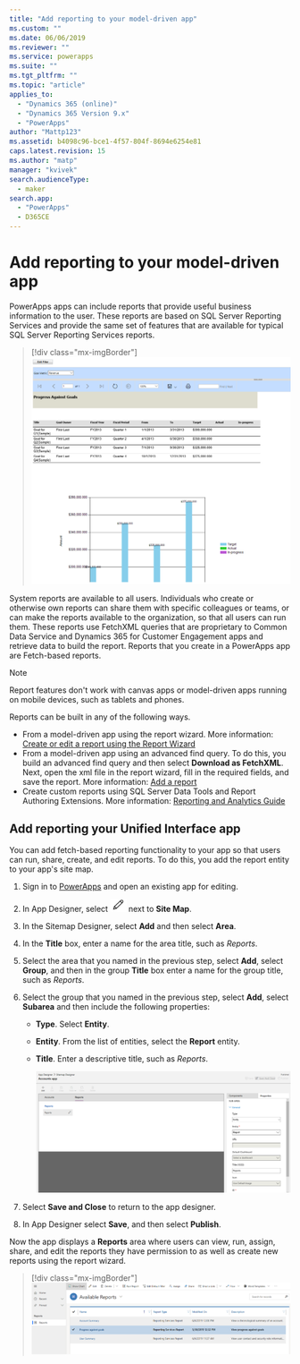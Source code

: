```yaml
---
title: "Add reporting to your model-driven app" 
ms.custom: ""
ms.date: 06/06/2019
ms.reviewer: ""
ms.service: powerapps
ms.suite: ""
ms.tgt_pltfrm: ""
ms.topic: "article"
applies_to: 
  - "Dynamics 365 (online)"
  - "Dynamics 365 Version 9.x"
  - "PowerApps"
author: "Mattp123"
ms.assetid: b4098c96-bce1-4f57-804f-8694e6254e81
caps.latest.revision: 15
ms.author: "matp"
manager: "kvivek"
search.audienceType: 
  - maker
search.app: 
  - "PowerApps"
  - D365CE
---
```

# Add reporting to your model-driven app

PowerApps apps can include reports that provide useful business information to the user. These reports are based on SQL Server Reporting Services and provide the same set of features that are available for typical SQL Server Reporting Services reports.

> [!div class="mx-imgBorder"] 
> ![](media/progress-against-goals-report.png "Progress against goals standard report")

System reports are available to all users. Individuals who create or otherwise own reports can share them with specific colleagues or teams, or can make the reports available to the organization, so that all users can run them. These reports use FetchXML queries that are proprietary to Common Data Service and Dynamics 365 for Customer Engagement apps and retrieve data to build the report. Reports that you create in a PowerApps app are Fetch-based reports.

> [!NOTE]
> Report features don't work with canvas apps or model-driven apps running on mobile devices, such as tablets and phones. 

Reports can be built in any of the following ways.

- From a model-driven app using the report wizard. More information: [Create or edit a report using the Report Wizard](/dynamics365/customer-engagement/basics/create-edit-copy-report-wizard) 
- From a model-driven app using an advanced find query. To do this, you build an advanced find query and then select **Download as FetchXML**. Next, open the xml file in the report wizard, fill in the required fields, and save the report. More information: [Add a report](/dynamics365/customer-engagement/basics/add-existing-report) 
- Create custom reports using SQL Server Data Tools and Report Authoring Extensions. More information: [Reporting and Analytics Guide](/dynamics365/customer-engagement/analytics/reporting-analytics-with-dynamics-365)


## Add reporting your Unified Interface app
You can add fetch-based reporting functionality to your app so that users can run, share, create, and edit reports. To do this, you add the report entity to your app's site map. 

1. Sign in to [PowerApps](https://web.powerapps.com/?utm_source=padocs&utm_medium=linkinadoc&utm_campaign=referralsfromdoc) and open an existing app for editing. 
2. In App Designer, select ![Pencil icon for editing site map](media/ccf-pencil-icon.png) next to **Site Map**. 
3. In the Sitemap Designer, select **Add** and then select **Area**. 
4. In the **Title** box, enter a name for the area title, such as *Reports*. 
5. Select the area that you named in the previous step, select **Add**, select **Group**, and then in the group **Title** box enter a name for the group title, such as *Reports*. 
6. Select the group that you named in the previous step, select **Add**, select **Subarea** and then include the following properties: 

   - **Type**. Select **Entity**.
   - **Entity**. From the list of entities, select the **Report** entity.  
   - **Title**. Enter a descriptive title, such as *Reports*.

      ![Add report entity to site map](media/report-entity-sitemap.png)

7. Select **Save and Close** to return to the app designer. 


8. In App Designer select **Save**, and then select **Publish**.


Now the app displays a **Reports** area where users can view, run, assign, share, and edit the reports they have permission to as well as create new reports using the report wizard. 

> [!div class="mx-imgBorder"] 
> ![](media/report-feature-in-app.png "Report view")

<!-- Link to Mint's end user reporting topics -->